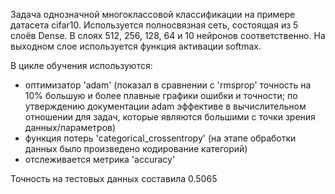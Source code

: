 Задача однозначной многоклассовой классификации на примере датасета cifar10.
Используется полносвязная сеть, состоящая из 5 слоёв Dense. В слоях 512, 256, 128, 64 и 10 нейронов соответственно.
На выходном слое используется функция активации softmax.

В цикле обучения используются:
- оптимизатор 'adam' (показал в сравнении с 'rmsprop' точность на 10% большую и более плавные графики ошибки и точности;
                    по утверждению документации adam эффективе в вычислительном отношении для задач,
                    которые являются большими с точки зрения данных/параметров)                   
- функция потерь 'categorical_crossentropy' (на этапе обработки данных было произведено кодирование категорий)
- отслеживается метрика 'accuracy'




Точность на тестовых данных составила 0.5065
